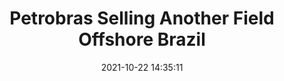 ---
"title": "Petrobras Selling Another Field Offshore Brazil"
"date": "2021-10-22 14:35:11"
"feed_name": "RIGZONE"
"feed_website": "http://www.rigzone.com/"
"feed_rss": "http://www.rigzone.com/news/rss/rigzone_latest.aspx"
"link": "https://www.rigzone.com/news/petrobras_selling_another_field_offshore_brazil-22-oct-2021-166797-article/?rss=true"
"source": "None"
"file": "_posts/2021-1-1-2f6ab4bbba95d13cd1c87eee2565325d1d9edf52.md"
"accident": "0"
"drilling": "0"
"represented_by": "0"
"dead": "0"
"injured": "0"
"arrested": "0"
"place": "unknown place"
"where": "unknown site"
"causes": "unknown"
"place_uri": "unknown place"
---
